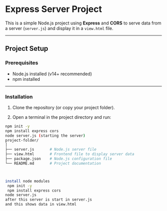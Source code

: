 # Express Server Project

This is a simple Node.js project using **Express** and **CORS** to serve data from a server (`server.js`) and display it in a `view.html` file.

---

## Project Setup

### Prerequisites
- Node.js installed (v14+ recommended)
- npm installed

---

### Installation

1. Clone the repository (or copy your project folder).

2. Open a terminal in the project directory and run:

```bash
npm init -y
npm install express cors
node server.js (starting the server)
project-folder/
│
├── server.js       # Node.js server file
├── view.html       # Frontend file to display server data
├── package.json    # Node.js configuration file
└── README.md       # Project documentation



install node modules 
 npm init -y
 npm install express cors
node server.js
after this server is start in server.js
and this shows data in view.html
